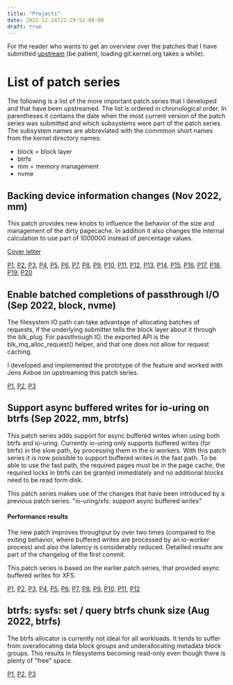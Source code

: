 ```yaml
---
title: "Projects"
date: 2022-12-24T22:29:52-08:00
draft: true
---
```


For the reader who wants to get an overview over the patches that I have submitted
[upstream](https://git.kernel.org/pub/scm/linux/kernel/git/next/linux-next.git/log/?qt=grep&q=stefan+roesch) (be patient, loading git.kernel.org takes a while).

# List of patch series
The following is a list of the more important patch series that I developed and that have been upstreamed.
The list is ordered in chronological order. In parentheses it contains the date when the most current version
of the patch series was submitted and which subsystems were part of the patch series. The subsystem names are
abbreviated with the commmon short names from the kernel directory names:
- block = block layer
- btrfs
- mm = memory management
- nvme

## Backing device information changes (Nov 2022, mm)

This patch provides new knobs to influence the behavior of the size and management of the
dirty pagecache. In addition it also changes the internal calculation to use part of 1000000
instead of percentage values. 

[Cover letter](https://lore.kernel.org/all/20221119005215.3052436-1-shr@devkernel.io/T/#u)

[P1](https://git.kernel.org/pub/scm/linux/kernel/git/next/linux-next.git/commit/?id=8e9d5ead865a1a7af74a444d2f00f1ef4539bfba), [P2](https://git.kernel.org/pub/scm/linux/kernel/git/next/linux-next.git/commit/?id=27bbe9d48d4e298864e18b39f091342c68b81637), [P3](https://git.kernel.org/pub/scm/linux/kernel/git/next/linux-next.git/commit/?id=16b837eb84e6948f92411eb32e97a05f89733ddc), [P4](https://git.kernel.org/pub/scm/linux/kernel/git/next/linux-next.git/commit/?id=ae82291e9ca47c3d6da6b77a00f427754aca413e), [P5](https://git.kernel.org/pub/scm/linux/kernel/git/next/linux-next.git/commit/?id=00df7d51263b46ed93f7572e2d09579746f7b1eb), [P6](https://git.kernel.org/pub/scm/linux/kernel/git/next/linux-next.git/commit/?id=efc3e6ad53ea14225b434fddca261c9a1c56c707), [P7](https://git.kernel.org/pub/scm/linux/kernel/git/next/linux-next.git/commit/?id=1bf27e98d26d1e62166a456ef17460be085cbe0b), [P8](https://git.kernel.org/pub/scm/linux/kernel/git/next/linux-next.git/commit/?id=c56e049a5e401a177c7c9b39a3bcc973ff5cec0b), [P9](https://git.kernel.org/pub/scm/linux/kernel/git/next/linux-next.git/commit/?id=c354d9268d7825eb8643f658c5091079d4f11a4a), [P10](https://git.kernel.org/pub/scm/linux/kernel/git/next/linux-next.git/commit/?id=712c00d66a342a3ed375df41c3df7d3d2abad2c0), [P11](https://git.kernel.org/pub/scm/linux/kernel/git/next/linux-next.git/commit/?id=8021fb3232f265b81c7e4e7aba15bc3a04ff1fd3), [P12](https://git.kernel.org/pub/scm/linux/kernel/git/next/linux-next.git/commit/?id=803c98050569850be5fd51a2025c67622de887d9), [P13](https://git.kernel.org/pub/scm/linux/kernel/git/next/linux-next.git/commit/?id=9c84819bd64ec15cb15d041c45ebe4725e9d4f3b), [P14](https://git.kernel.org/pub/scm/linux/kernel/git/next/linux-next.git/commit/?id=9c832a8d571784c998d0f9f5df480c62f7f3064c), [P15](https://git.kernel.org/pub/scm/linux/kernel/git/next/linux-next.git/commit/?id=4e230b406eda9bdf7f8a71e2cc3df18a824abcb0), [P16](https://git.kernel.org/pub/scm/linux/kernel/git/next/linux-next.git/commit/?id=bca52dcbadc583f4db6435599c44a79f97293f06), [P17](https://git.kernel.org/pub/scm/linux/kernel/git/next/linux-next.git/commit/?id=54790f30fea74247e2f38b4a632ee3dc2fe42d86), [P18](https://git.kernel.org/pub/scm/linux/kernel/git/next/linux-next.git/commit/?id=2c44af4f2aaa260199f218f11920c406e688693c), [P19](https://git.kernel.org/pub/scm/linux/kernel/git/next/linux-next.git/commit/?id=ad3e6dabf6f7d9ffd68eb711191ef16cdbdd25f0), [P20](https://git.kernel.org/pub/scm/linux/kernel/git/next/linux-next.git/commit/?id=eba39236f18da7a50b6c51df5d902ee72c43e760)

## Enable batched completions of passthrough I/O (Sep 2022, block, nvme)

The filesystem IO path can take advantage of allocating batches of
requests, if the underlying submitter tells the block layer about it
through the blk_plug. For passthrough IO, the exported API is the
blk_mq_alloc_request() helper, and that one does not allow for
request caching.

I developed and implemented the prototype of the feature and worked with
Jens Axboe on upstreaming this patch series.

[P1](https://git.kernel.org/pub/scm/linux/kernel/git/next/linux-next.git/commit/?id=ab3e1d3bbab9e973aeb4dd4603251578658a47ff), [P2](https://git.kernel.org/pub/scm/linux/kernel/git/next/linux-next.git/commit/?id=c0a7ba77e81b8440d10f38559a5e1d219ff7e87c), [P3](https://git.kernel.org/pub/scm/linux/kernel/git/next/linux-next.git/commit/?id=851eb780decb7180bcf09fad0035cba9aae669df)

## Support async buffered writes for io-uring on btrfs (Sep 2022, mm, btrfs)

This patch series adds support for async buffered writes when using both
btrfs and io-uring. Currently io-uring only supports buffered writes (for btrfs)
in the slow path, by processing them in the io workers. With this patch series
it is now possible to support buffered writes in the fast path. To be able to use
the fast path, the required pages must be in the page cache, the required locks
in btrfs can be granted immediately and no additional blocks need to be read
form disk.

This patch series makes use of the changes that have been introduced by a
previous patch series: "io-uring/xfs: support async buffered writes"

#### Performance results

The new patch improves throughput by over two times (compared to the exiting
behavior, where buffered writes are processed by an io-worker process) and also
the latency is considerably reduced. Detailled results are part of the changelog
of the first commit.

This patch series is based on the earlier patch series, that provided async buffered writes for XFS.

[P1](https://git.kernel.org/pub/scm/linux/kernel/git/next/linux-next.git/commit/?id=611df5d6616d80a22906c352ccd80c395982fbd9), [P2](https://git.kernel.org/pub/scm/linux/kernel/git/next/linux-next.git/commit/?id=857bc13f857aea957ae038b2b43c28560976024a), [P3](https://git.kernel.org/pub/scm/linux/kernel/git/next/linux-next.git/commit/?id=26ce91144631a402ff82c93358d8880326a7caa3), [P4](https://git.kernel.org/pub/scm/linux/kernel/git/next/linux-next.git/commit/?id=1daedb1d6bf24c7185e00cd341404f262f8de7c8), [P5](https://git.kernel.org/pub/scm/linux/kernel/git/next/linux-next.git/commit/?id=d2c7a19f5c82ace6ea0ec00ae53c6dd97ee8e274), [P6](https://git.kernel.org/pub/scm/linux/kernel/git/next/linux-next.git/commit/?id=80f9d24130e45b01984a918d6b2006c10687b138), [P7](https://git.kernel.org/pub/scm/linux/kernel/git/next/linux-next.git/commit/?id=fc2260001232766c1836d5a6053913194ce23f88), [P8](https://git.kernel.org/pub/scm/linux/kernel/git/next/linux-next.git/commit/?id=2fcab928ccc2bac0c22e3b3b04f5acf0dc8de96b), [P9](https://git.kernel.org/pub/scm/linux/kernel/git/next/linux-next.git/commit/?id=304e45acdb8f68a974e8a64a6296803530bb851f), [P10](https://git.kernel.org/pub/scm/linux/kernel/git/next/linux-next.git/commit/?id=965f47aeb5deddc59a1ace28e99b2a578df57305), [P11](https://git.kernel.org/pub/scm/linux/kernel/git/next/linux-next.git/commit/?id=c922b016f353eafb69997d8c0f06efdf945315ce), [P12](https://git.kernel.org/pub/scm/linux/kernel/git/next/linux-next.git/commit/?id=926078b21db91b72b444277fdc2166914cf113fc)

## btrfs: sysfs: set / query btrfs chunk size (Aug 2022, btrfs)

The btrfs allocator is currently not ideal for all workloads. It tends
to suffer from overallocating data block groups and underallocating
metadata block groups. This results in filesystems becoming read-only
even though there is plenty of "free" space.

[P1](https://git.kernel.org/pub/scm/linux/kernel/git/next/linux-next.git/commit/?id=f6fca3917b4d99d8c13901738afec35f570a3c2f), [P2](https://git.kernel.org/pub/scm/linux/kernel/git/next/linux-next.git/commit/?id=19fc516a516f624fa3b0c329929561186247537e), [P3](https://git.kernel.org/pub/scm/linux/kernel/git/next/linux-next.git/commit/?id=22c55e3bbb20c60846812ea2b8ea0f3153c0df73)
